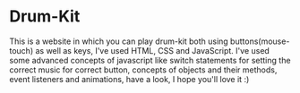 # Drum-Kit
This is a website in which you can play drum-kit both using buttons(mouse-touch) as well as keys, I've used HTML, CSS  and JavaScript. I've used some advanced concepts of javascript like switch statements for setting the correct music for correct button,  concepts of objects and their methods, event listeners and animations, have a look, I hope you'll love it   :)
